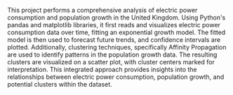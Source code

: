 This project performs a comprehensive analysis of electric power consumption and population growth in the United Kingdom. Using Python's pandas and matplotlib libraries, it first reads and visualizes electric power consumption data over time, fitting an exponential growth model. The fitted model is then used to forecast future trends, and confidence intervals are plotted. Additionally, clustering techniques, specifically Affinity Propagation are used to identify patterns in the population growth data. The resulting clusters are visualized on a scatter plot, with cluster centers marked for interpretation. This integrated approach provides insights into the relationships between electric power consumption, population growth, and potential clusters within the dataset.
